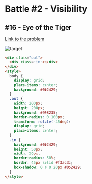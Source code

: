 # Battle #2 - Visibility

## #16 - Eye of the Tiger

[Link to the problem](https://cssbattle.dev/play/16)

![target](https://cssbattle.dev/targets/16.png)


```html
<div class="out">
  <div class="in"></div>
</div>
<style>
  body {
    display: grid;
    place-items: center;
    background: #0b2429;
  }
  .out {
    width: 200px;
    height: 200px;
    background: #998235;
    border-radius: 0 100px;
    transform: rotate(-45deg);
    display: grid;
    place-items: center;
  }
  .in {
    background: #0b2429;
    height: 50px;
    width: 50px;
    border-radius: 50%;
    border: 45px solid #f3ac3c;
    box-shadow: 0 0 0 20px #0b2429;
  }
</style>
```
